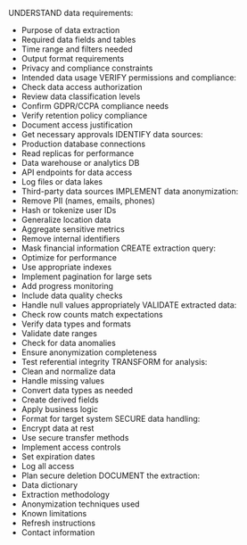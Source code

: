 UNDERSTAND data requirements:
  - Purpose of data extraction
  - Required data fields and tables
  - Time range and filters needed
  - Output format requirements
  - Privacy and compliance constraints
  - Intended data usage
VERIFY permissions and compliance:
  - Check data access authorization
  - Review data classification levels
  - Confirm GDPR/CCPA compliance needs
  - Verify retention policy compliance
  - Document access justification
  - Get necessary approvals
IDENTIFY data sources:
  - Production database connections
  - Read replicas for performance
  - Data warehouse or analytics DB
  - API endpoints for data access
  - Log files or data lakes
  - Third-party data sources
IMPLEMENT data anonymization:
  - Remove PII (names, emails, phones)
  - Hash or tokenize user IDs
  - Generalize location data
  - Aggregate sensitive metrics
  - Remove internal identifiers
  - Mask financial information
CREATE extraction query:
  - Optimize for performance
  - Use appropriate indexes
  - Implement pagination for large sets
  - Add progress monitoring
  - Include data quality checks
  - Handle null values appropriately
VALIDATE extracted data:
  - Check row counts match expectations
  - Verify data types and formats
  - Validate date ranges
  - Check for data anomalies
  - Ensure anonymization completeness
  - Test referential integrity
TRANSFORM for analysis:
  - Clean and normalize data
  - Handle missing values
  - Convert data types as needed
  - Create derived fields
  - Apply business logic
  - Format for target system
SECURE data handling:
  - Encrypt data at rest
  - Use secure transfer methods
  - Implement access controls
  - Set expiration dates
  - Log all access
  - Plan secure deletion
DOCUMENT the extraction:
  - Data dictionary
  - Extraction methodology
  - Anonymization techniques used
  - Known limitations
  - Refresh instructions
  - Contact information
